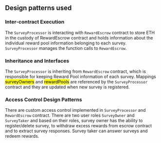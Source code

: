 ## Design patterns used

### Inter-contract Execution

The ```SurveyProcessor``` is interacting with ```RewardEscrow``` contract to store ETH in the custody of RewardEscrow contract and holds information about the individual reward pool information belonging to each survey. ```SurveyProcessor``` manages the function calls to ```RewardEscrow```.

### Inheritance and Interfaces

The ```SurveyProcessor``` is inheriting from ```RewardEscrow``` contract, which is responsible for keeping Reward Pool information of each survey. Mappings <mark>surveyOwners</mark> and <mark>rewardPools</mark> are referenced by the ```SurveyProcessor``` contract and they are updated when new survey is registered.

### Access Control Design Patterns

There are custom access control implemented in ```SurveyProcessor``` and ```RewardEscrow``` contract. There are two user roles ```SurveyOwner``` and ```SurveyTaker``` and based on their roles, survey owner has the ability to register/delete survey, to withdraw excess rewards from escrow contract and to extract survey responses. Survey taker can answer surveys and redeem rewards.